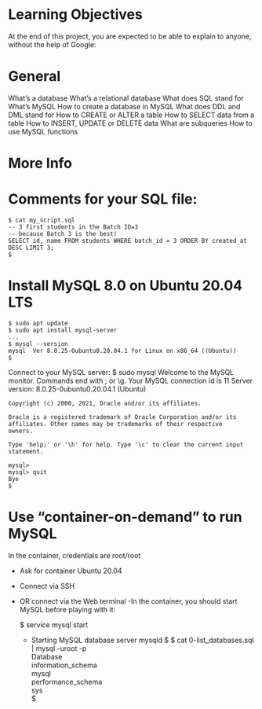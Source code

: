 # Learning Objectives
At the end of this project, you are expected to be able to explain to anyone, without the help of Google:

# General
  What’s a database
  What’s a relational database
  What does SQL stand for
  What’s MySQL
  How to create a database in MySQL
  What does DDL and DML stand for
  How to CREATE or ALTER a table
  How to SELECT data from a table
  How to INSERT, UPDATE or DELETE data
  What are subqueries
  How to use MySQL functions
  
# More Info
# Comments for your SQL file:
    $ cat my_script.sql
    -- 3 first students in the Batch ID=3
    -- because Batch 3 is the best!
    SELECT id, name FROM students WHERE batch_id = 3 ORDER BY created_at DESC LIMIT 3;
    $
# Install MySQL 8.0 on Ubuntu 20.04 LTS
    $ sudo apt update
    $ sudo apt install mysql-server
    ...
    $ mysql --version
    mysql  Ver 8.0.25-0ubuntu0.20.04.1 for Linux on x86_64 ((Ubuntu))
    $
Connect to your MySQL server:
    $ sudo mysql
    Welcome to the MySQL monitor.  Commands end with ; or \g.
    Your MySQL connection id is 11
    Server version: 8.0.25-0ubuntu0.20.04.1 (Ubuntu)

    Copyright (c) 2000, 2021, Oracle and/or its affiliates.

    Oracle is a registered trademark of Oracle Corporation and/or its
    affiliates. Other names may be trademarks of their respective
    owners.

    Type 'help;' or '\h' for help. Type '\c' to clear the current input statement.

    mysql>
    mysql> quit
    Bye
    $
# Use “container-on-demand” to run MySQL
In the container, credentials are root/root

  - Ask for container Ubuntu 20.04
  - Connect via SSH
  - OR connect via the Web terminal
  -In the container, you should start MySQL before playing with it:

    $ service mysql start                                                   
     * Starting MySQL database server mysqld 
    $
    $ cat 0-list_databases.sql | mysql -uroot -p                               
    Database                                                                                   
    information_schema                                                                         
    mysql                                                                                      
    performance_schema                                                                         
    sys                      
    $
